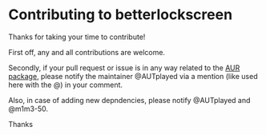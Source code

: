 # Contributing to betterlockscreen

Thanks for taking your time to contribute!

First off, any and all contributions are welcome.

Secondly, if your pull request or issue is in any way related to the [AUR package](https://aur.archlinux.org/packages/betterlockscreen-git/),
please notify the maintainer @AUTplayed via a mention (like used here with the @) in your comment.

Also, in case of adding new depndencies, please notify @AUTplayed and @m1m3-50.

Thanks
